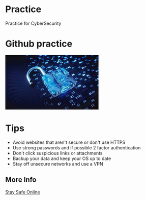 # Practice
Practice for CyberSecurity
# Github practice 
![CyberSecurity](images.jpg)
# Tips
- Avoid websites that aren't secure or don't use HTTPS
- Use strong passwords and if possible 2 factor authentication
- Don't click suspicious links or attachments
- Backup your data and keep your OS up to date
- Stay off unsecure networks and use a VPN
## More Info
[Stay Safe Online](https://staysafeonline.org/stay-safe-online/)

